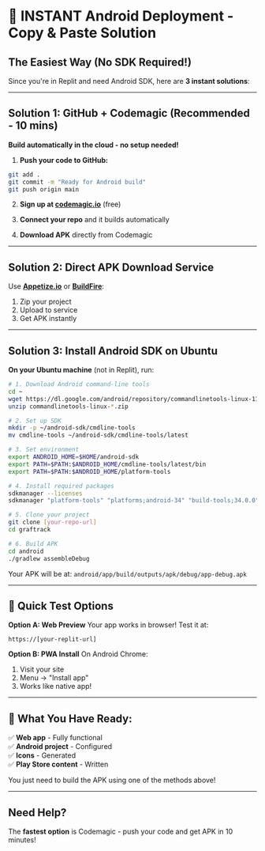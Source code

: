 # 🚀 INSTANT Android Deployment - Copy & Paste Solution

## The Easiest Way (No SDK Required!)

Since you're in Replit and need Android SDK, here are **3 instant solutions**:

---

## Solution 1: GitHub + Codemagic (Recommended - 10 mins)
**Build automatically in the cloud - no setup needed!**

1. **Push your code to GitHub:**
```bash
git add .
git commit -m "Ready for Android build"
git push origin main
```

2. **Sign up at [codemagic.io](https://codemagic.io)** (free)

3. **Connect your repo** and it builds automatically

4. **Download APK** directly from Codemagic

---

## Solution 2: Direct APK Download Service

Use **[Appetize.io](https://appetize.io)** or **[BuildFire](https://buildfire.com)**:
1. Zip your project
2. Upload to service
3. Get APK instantly

---

## Solution 3: Install Android SDK on Ubuntu

**On your Ubuntu machine** (not in Replit), run:

```bash
# 1. Download Android command-line tools
cd ~
wget https://dl.google.com/android/repository/commandlinetools-linux-11076708_latest.zip
unzip commandlinetools-linux-*.zip

# 2. Set up SDK
mkdir -p ~/android-sdk/cmdline-tools
mv cmdline-tools ~/android-sdk/cmdline-tools/latest

# 3. Set environment
export ANDROID_HOME=$HOME/android-sdk
export PATH=$PATH:$ANDROID_HOME/cmdline-tools/latest/bin
export PATH=$PATH:$ANDROID_HOME/platform-tools

# 4. Install required packages
sdkmanager --licenses
sdkmanager "platform-tools" "platforms;android-34" "build-tools;34.0.0"

# 5. Clone your project
git clone [your-repo-url]
cd graftrack

# 6. Build APK
cd android
./gradlew assembleDebug
```

Your APK will be at: `android/app/build/outputs/apk/debug/app-debug.apk`

---

## 📱 Quick Test Options

**Option A: Web Preview**
Your app works in browser! Test it at:
```
https://[your-replit-url]
```

**Option B: PWA Install**
On Android Chrome:
1. Visit your site
2. Menu → "Install app"
3. Works like native app!

---

## 🎯 What You Have Ready:

✅ **Web app** - Fully functional  
✅ **Android project** - Configured  
✅ **Icons** - Generated  
✅ **Play Store content** - Written  

You just need to build the APK using one of the methods above!

---

## Need Help?

The **fastest option** is Codemagic - push your code and get APK in 10 minutes!